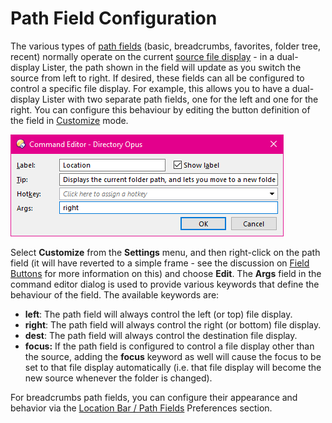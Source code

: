 # Path Field Configuration

The various types of [path fields]() (basic, breadcrumbs, favorites, folder tree, recent) normally operate on the current [source file display](/Manual/basic_concepts/source_and_destination.md) - in a dual-display Lister, the path shown in the field will update as you switch the source from left to right. If desired, these fields can all be configured to control a specific file display. For example, this allows you to have a dual-display Lister with two separate path fields, one for the left and one for the right. You can configure this behaviour by editing the button definition of the field in [Customize](/Manual/customize/README.md) mode.

![](/Manual/images/media/edit_path_fields.png) 

Select **Customize** from the **Settings** menu, and then right-click on the path field (it will have reverted to a simple frame - see the discussion on [Field Buttons](/Manual/customize/creating_your_own_buttons/editing_the_toolbar/field_buttons/README.md) for more information on this) and choose **Edit**. The **Args** field in the command editor dialog is used to provide various keywords that define the behaviour of the field. The available keywords are:

- **left**: The path field will always control the left (or top) file display.
- **right**: The path field will always control the right (or bottom) file display.
- **dest**: The path field will always control the destination file display.
- **focus:** If the path field is configured to control a file display other than the source, adding the **focus** keyword as well will cause the focus to be set to that file display automatically (i.e. that file display will become the new source whenever the folder is changed).

For breadcrumbs path fields, you can configure their appearance and behavior via the [Location Bar / Path Fields](/Manual/preferences/preferences_categories/location_bar/path_fields/README.md) Preferences section.
